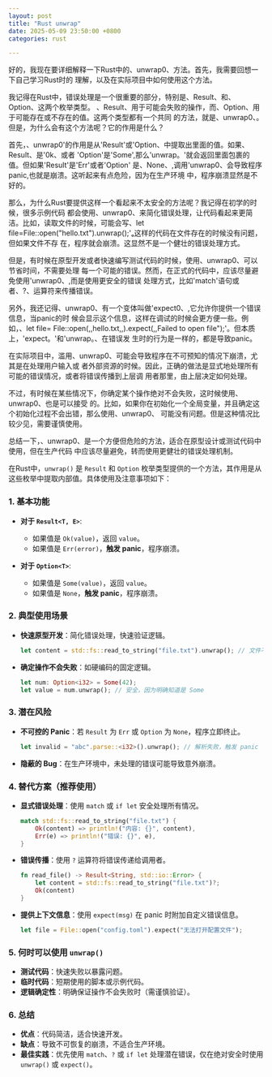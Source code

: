 ```yaml
---
layout: post
title: "Rust unwrap"
date: 2025-05-09 23:50:00 +0800
categories: rust

---
```


好的，我现在要详细解释一下Rust中的、unwrap0、方法。首先，我需要回想一下自己学习Rust时的
   理解，以及在实际项目中如何使用这个方法。

   我记得在Rust中，错误处理是一个很重要的部分，特别是、Result、和、Option、这两个枚举类型。
   、Result、用于可能会失败的操作，而、Option、用于可能存在或不存在的值。这两个类型都有一个共同
   的方法，就是、unwrap0、。但是，为什么会有这个方法呢？它的作用是什么？

   首先，、unwrap0'的作用是从'Result'或'Option、中提取出里面的值。如果、Result、是'0k、或者
   'Option'是'Some',那么'unwrap。'就会返回里面包裹的值。但如果'Result'是'Err'或者'Option'
   是、None、,调用'unwrap0、会导致程序panic,也就是崩溃。这听起来有点危险，因为在生产环境
   中，程序崩溃显然是不好的。

   那么，为什么Rust要提供这样一个看起来不太安全的方法呢？我记得在初学的时候，很多示例代码
   都会使用、unwrap0、来简化错误处理，让代码看起来更简洁。比如，读取文件的时候，可能会写、let
   file=File::open("hello.txt").unwrap();'ₒ这样的代码在文件存在的时候没有问题，但如果文件不存
   在，程序就会崩溃。这显然不是一个健壮的错误处理方式。

   但是，有时候在原型开发或者快速编写测试代码的时候，使用、unwrap0、可以节省时间，不需要处理
   每一个可能的错误。然而，在正式的代码中，应该尽量避免使用'unwrap0、,而是使用更安全的错误
   处理方式，比如'match'语句或者、?、运算符来传播错误。

   另外，我还记得、unwrap0、有一个变体叫做'expect0、,它允许你提供一个错误信息，当panic的时
   候会显示这个信息，这样在调试的时候会更方便一些。例如，、let file=
   File::open(,,hello.txt,,).expect(,,Failed to open file");'。但本质上，'expect。'和'unwrap。、在错误发
   生时的行为是一样的，都是导致panic。

   在实际项目中，滥用、unwrap0、可能会导致程序在不可预知的情况下崩溃，尤其是在处理用户输入或
   者外部资源的时候。因此，正确的做法是显式地处理所有可能的错误情况，或者将错误传播到上层调
   用者那里，由上层决定如何处理。

   不过，有时候在某些情况下，你确定某个操作绝对不会失败，这时候使用、unwrap0、也是可以接受
   的。比如，如果你在初始化一个全局变量，并且确定这个初始化过程不会出错，那么使用、unwrap0、
   可能没有问题。但是这种情况比较少见，需要谨慎使用。

   总结一下，、unwrap0、是一个方便但危险的方法，适合在原型设计或测试代码中使用，但在生产代码
   中应该尽量避免，转而使用更健壮的错误处理机制。



在Rust中，`unwrap()` 是 `Result` 和 `Option` 枚举类型提供的一个方法，其作用是从这些枚举中提取内部值。具体使用及注意事项如下：

### **1. 基本功能**
- **对于 `Result<T, E>`**:
  - 如果值是 `Ok(value)`，返回 `value`。
  - 如果值是 `Err(error)`，**触发 panic**，程序崩溃。
  
- **对于 `Option<T>`**:
  - 如果值是 `Some(value)`，返回 `value`。
  - 如果值是 `None`，**触发 panic**，程序崩溃。

### **2. 典型使用场景**
- **快速原型开发**：简化错误处理，快速验证逻辑。
  ```rust
  let content = std::fs::read_to_string("file.txt").unwrap(); // 文件不存在时 panic
  ```
  
- **确定操作不会失败**：如硬编码的固定逻辑。
  ```rust
  let num: Option<i32> = Some(42);
  let value = num.unwrap(); // 安全，因为明确知道是 Some
  ```

### **3. 潜在风险**
- **不可控的 Panic**：若 `Result` 为 `Err` 或 `Option` 为 `None`，程序立即终止。
  ```rust
  let invalid = "abc".parse::<i32>().unwrap(); // 解析失败，触发 panic
  ```
  
- **隐蔽的 Bug**：在生产环境中，未处理的错误可能导致意外崩溃。

### **4. 替代方案（推荐使用）**
- **显式错误处理**：使用 `match` 或 `if let` 安全处理所有情况。
  ```rust
  match std::fs::read_to_string("file.txt") {
      Ok(content) => println!("内容: {}", content),
      Err(e) => println!("错误: {}", e),
  }
  ```
  
- **错误传播**：使用 `?` 运算符将错误传递给调用者。
  ```rust
  fn read_file() -> Result<String, std::io::Error> {
      let content = std::fs::read_to_string("file.txt")?;
      Ok(content)
  }
  ```
  
- **提供上下文信息**：使用 `expect(msg)` 在 panic 时附加自定义错误信息。
  ```rust
  let file = File::open("config.toml").expect("无法打开配置文件");
  ```

### **5. 何时可以使用 `unwrap()`**
- **测试代码**：快速失败以暴露问题。
- **临时代码**：短期使用的脚本或示例代码。
- **逻辑确定性**：明确保证操作不会失败时（需谨慎验证）。

### **6. 总结**
- **优点**：代码简洁，适合快速开发。
- **缺点**：导致不可恢复的崩溃，不适合生产环境。
- **最佳实践**：优先使用 `match`、`?` 或 `if let` 处理潜在错误，仅在绝对安全时使用 `unwrap()` 或 `expect()`。